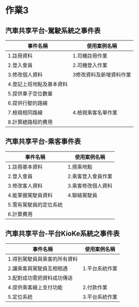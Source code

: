 # 作業3
## 汽車共享平台-駕駛系統之事件表

|事件名稱|使用案例名稱|
|--|--|
|1.註冊資料|1.司機註冊作業|
|2.登入會員|2.司機登入作業|
|3.修改個人資料|3修改資料及新增資料作業|
|4.登記上班地點及基本資料||
|5.提供車子空位數量||
|6.提供行駛的路線||
|7.檢視相同路線|4.檢視乘客名單作業|
|8.計算總路程的費用||

## 汽車共享平台-乘客事件表

|事件名稱|使用案例名稱|
|---|---|
|1.註冊基本資料|1.搭乘地點|
|2.登入會員|2.乘客登入會員作業|
|3.修改客人資料|3.乘客修改個人資料|
|4.能掌握駕駛員資料|4.聯絡駕駛員|
|5.需有駕駛員的定位系統||
|6.計算費用||

## 汽車共享平台-平台KioKe系統之事件表

|事件名稱|使用案例名稱|
|---|---|
|1.得到駕駛員與乘客的所有資料||
|2.讓乘客與駕駛員互相相遇|1.平台系統作業|
|3.配對成功需把資料成功傳送||
|4.提供乘客線上支付功能|2.付款作業|
|5.定位系統|3.平台系統作業|